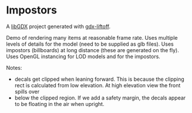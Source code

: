# Impostors

A [libGDX](https://libgdx.com/) project generated with [gdx-liftoff](https://github.com/tommyettinger/gdx-liftoff).

Demo of rendering many items at reasonable frame rate.
Uses multiple levels of details for the model (need to be supplied as glb files).
Uses impostors (billboards) at long distance (these are generated on the fly).
Uses OpenGL instancing for LOD models and for the impostors.






Notes:
- decals get clipped when leaning forward.  This is because the clipping rect is calculated from low elevation. At high elevation view the front spills over
- below the clipped region.  If we add a safety margin, the decals appear to be floating in the air when upright.


